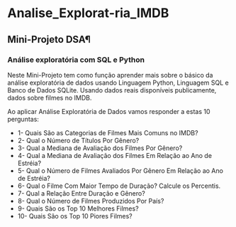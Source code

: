 # Analise_Explorat-ria_IMDB

## Mini-Projeto DSA¶
### Análise exploratória com SQL e Python
Neste Mini-Projeto tem como função aprender mais sobre o básico da análise exploratória de dados usando Linguagem Python, Linguagem SQL e Banco de Dados SQLite. Usando dados reais disponíveis publicamente, dados sobre filmes no IMDB.

Ao aplicar Análise Exploratória de Dados vamos responder a estas 10 perguntas:

- 1- Quais São as Categorias de Filmes Mais Comuns no IMDB?
- 2- Qual o Número de Títulos Por Gênero?
- 3- Qual a Mediana de Avaliação dos Filmes Por Gênero?
- 4- Qual a Mediana de Avaliação dos Filmes Em Relação ao Ano de Estréia?
- 5- Qual o Número de Filmes Avaliados Por Gênero Em Relação ao Ano de Estréia?
- 6- Qual o Filme Com Maior Tempo de Duração? Calcule os Percentis.
- 7- Qual a Relação Entre Duração e Gênero?
- 8- Qual o Número de Filmes Produzidos Por País?
- 9- Quais São os Top 10 Melhores Filmes?
- 10- Quais São os Top 10 Piores Filmes?
